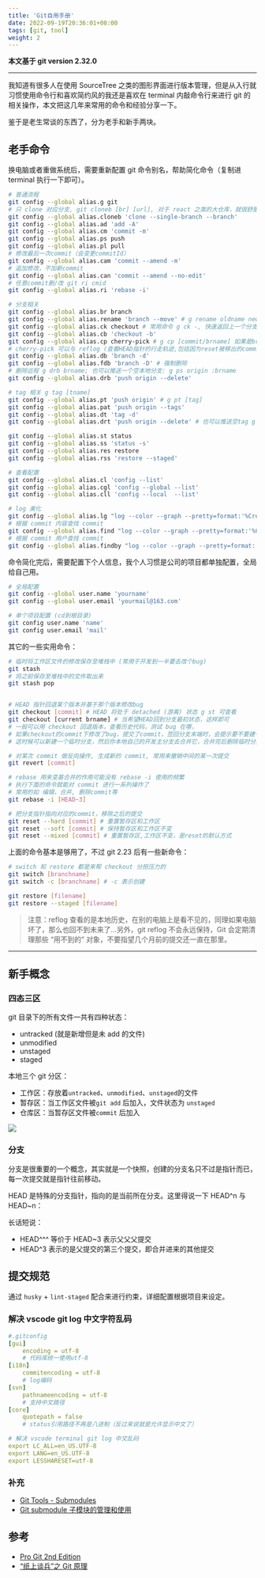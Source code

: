 ```yaml
---
title: 'Git自用手册'
date: 2022-09-19T20:36:01+08:00
tags: [git, tool]
weight: 2
---
```


**本文基于 git version 2.32.0**

---

我知道有很多人在使用 SourceTree 之类的图形界面进行版本管理，但是从入行就习惯使用命令行和喜欢简约风的我还是喜欢在 terminal 内敲命令行来进行 git 的相关操作，本文把这几年来常用的命令和经验分享一下。

鉴于是老生常谈的东西了，分为老手和新手两块。

## 老手命令

换电脑或者重做系统后，需要重新配置 git 命令别名，帮助简化命令（复制进 terminal 执行一下即可）。

```sh
# 普通流程
git config --global alias.g git
# 只 clone 对应分支, git cloneb [br] [url], 对于 react 之类的大仓库，就很舒服~
git config --global alias.cloneb 'clone --single-branch --branch'
git config --global alias.ad 'add -A'
git config --global alias.cm 'commit -m'
git config --global alias.ps push
git config --global alias.pl pull
# 修改最后一次commit（会变更commitId）
git config --global alias.cam 'commit --amend -m'
# 追加修改，不加新commit
git config --global alias.can 'commit --amend --no-edit'
# 任意commit删/改 git ri cmid
git config --global alias.ri 'rebase -i'

# 分支相关
git config --global alias.br branch
git config --global alias.rename 'branch --move' # g rename oldname newname
git config --global alias.ck checkout # 常用命令 g ck -, 快速返回上一个分支
git config --global alias.cb 'checkout -b'
git config --global alias.cp cherry-pick # g cp [commit/brname] 如果是brname则是把该分支最新commit合并
# cherry-pick 可以与 reflog (查看HEAD指针的行走轨迹,包括因为reset被移出的commit) 配合，来找回被删除的 commit
git config --global alias.db 'branch -d'
git config --global alias.fdb 'branch -D' # 强制删除
# 删除远程 g drb brname; 也可以推送一个空本地分支: g ps origin :brname
git config --global alias.drb 'push origin --delete'

# tag 相关 g tag [tname]
git config --global alias.pt 'push origin' # g pt [tag]
git config --global alias.pat 'push origin --tags'
git config --global alias.dt 'tag -d'
git config --global alias.drt 'push origin --delete' # 也可以推送空tag g ps origin :refs/tags/[version]

git config --global alias.st status
git config --global alias.ss 'status -s'
git config --global alias.res restore
git config --global alias.rss 'restore --staged'

# 查看配置
git config --global alias.cl 'config --list'
git config --global alias.cgl 'config --global --list'
git config --global alias.cll 'config --local  --list'

# log 美化
git config --global alias.lg "log --color --graph --pretty=format:'%Cred%h%Creset -%C(yellow)%d%Creset %s %Cgreen(%cr) %C(bold blue)<%an>%Creset' --abbrev-commit"
# 根据 commit 内容查找 commit
git config --global alias.find "log --color --graph --pretty=format:'%Cred%h%Creset -%C(yellow)%d%Creset %s %Cgreen(%cr) %C(bold blue)<%an>%Creset' --abbrev-commit --grep"
# 根据 commit 用户查找 commit
git config --global alias.findby "log --color --graph --pretty=format:'%Cred%h%Creset -%C(yellow)%d%Creset %s %Cgreen(%cr) %C(bold blue)<%an>%Creset' --abbrev-commit --author"
```

命令简化完后，需要配置下个人信息，我个人习惯是公司的项目都单独配置，全局给自己用。

```sh
# 全局配置
git config --global user.name 'yourname'
git config --global user.email 'yourmail@163.com'

# 单个项目配置 (cd到根目录)
git config user.name 'name'
git config user.email 'mail'
```

其它的一些实用命令：

```sh
# 临时将工作区文件的修改保存至堆栈中 (常用于开发到一半要去改个bug)
git stash
# 将之前保存至堆栈中的文件取出来
git stash pop


# HEAD 指针回退某个版本并基于那个版本修改bug
git checkout [commit] # HEAD 将处于 detached (游离) 状态 g st 可查看
git checkout [current brname] # 当希望HEAD回到分支最初状态，这样即可
# 一般可以用 checkout 回退版本，查看历史代码，测试 bug 在哪，
# 如果checkout的commit下修改了bug，提交了commit，签回分支末端时，会提示要不要建一个新分支
# 这时候可以新建一个临时分支，然后你本地自己的开发主分支去合并它，合并完后删除临时分支

# 对某次 commit 做反向操作, 生成新的 commit, 常用来撤销中间的某一次提交
git revert [commit]

# rebase 用来变基合并的作用可能没有 rebase -i 使用的频繁
# 执行下面的命令就能对 commit 进行一系列操作了
# 常用的如 编辑，合并, 删除commit等
git rebase -i [HEAD~3]

# 把分支指针指向对应的commit，移除之后的提交
git reset --hard [commit] # 重置暂存区和工作区
git reset --soft [commit] # 保持暂存区和工作区不变
git reset --mixed [commit] # 重置暂存区,工作区不变，是reset的默认方式
```

上面的命令基本是够用了，不过 git 2.23 后有一些新命令：

```sh
# switch 和 restore 都是来帮 checkout 分担压力的
git switch [branchname]
git switch -c [branchname] # -c 表示创建

git restore [filename]
git restore --staged [filename]
```

> 注意：reflog 查看的是本地历史，在别的电脑上是看不见的，同理如果电脑坏了，那么也回不到未来了...另外，git reflog 不会永远保持，Git 会定期清理那些 “用不到的” 对象，不要指望几个月前的提交还一直在那里。

---

## 新手概念

### 四态三区

git 目录下的所有文件一共有四种状态：

- untracked (就是新增但是未 add 的文件)
- unmodified
- unstaged
- staged

本地三个 git 分区：

- 工作区：存放着`untracked`、`unmodified`、`unstaged`的文件
- 暂存区：当工作区文件被`git add` 后加入，文件状态为 `unstaged`
- 仓库区：当暂存区文件被`commit` 后加入

![](https://p3-juejin.byteimg.com/tos-cn-i-k3u1fbpfcp/017fb508b89d45a88c33383cdc4681eb~tplv-k3u1fbpfcp-zoom-1.image)

### 分支

分支是很重要的一个概念，其实就是一个快照，创建的分支名只不过是指针而已，每一次提交就是指针往前移动。

HEAD 是特殊的分支指针，指向的是当前所在分支。这里得说一下 HEAD^n 与 HEAD~n：

长话短说：

- HEAD^^^ 等价于 HEAD~3 表示父父父提交
- HEAD^3 表示的是父提交的第三个提交，即合并进来的其他提交

## 提交规范

通过 `husky` + `lint-staged` 配合来进行约束，详细配置根据项目来设定。

### 解决 vscode git log 中文字符乱码

```yml
#.gitconfig
[gui]
    encoding = utf-8
    # 代码库统一使用utf-8
[i18n]
    commitencoding = utf-8
    # log编码
[svn]
    pathnameencoding = utf-8
    # 支持中文路径
[core]
    quotepath = false
    # status引用路径不再是八进制（反过来说就是允许显示中文了）

# 解决 vscode terminal git log 中文乱码
export LC_ALL=en_US.UTF-8
export LANG=en_US.UTF-8
export LESSHARESET=utf-8
```

### 补充

- [Git Tools - Submodules](https://git-scm.com/book/en/v2/Git-Tools-Submodules)
- [Git submodule 子模块的管理和使用](https://www.jianshu.com/p/9000cd49822c)

## 参考

- [Pro Git 2nd Edition](https://git-scm.com)
- [“纸上谈兵”之 Git 原理](https://mp.weixin.qq.com/s/FSBEM2GqhpVJ6yw9FkxnGA)
